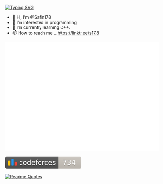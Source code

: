 [![Typing SVG](https://readme-typing-svg.demolab.com?font=Comfortaa&size=26&pause=1000&width=435&lines=Sailing+against++the+wind+.+.+.+)](https://git.io/typing-svg)

- 👋 Hi, I’m @Safin178
- 👀 I’m interested in programming 
- 🌱 I’m currently learning C++.
- 📫 How to reach me ...https://linktr.ee/s17.8



<!---![](https://raw.githubusercontent.com/safin178/cf-stats/main/output/light_card.svg#gh-dark-mode-only)--->
![](https://raw.githubusercontent.com/safin178/cf-stats/main/output/light_card.svg)




<!---![](https://raw.githubusercontent.com/safin178/cf-stats/main/output/max_rating.svg)--->
![](https://raw.githubusercontent.com/safin178/cf-stats/main/output/rating.svg)



[![Readme Quotes](https://quotes-github-readme.vercel.app/api?type=horizontal&theme=algolia)](https://github.com/piyushsuthar/github-readme-quotes)


<!---
Safin178/Safin178 is a ✨ special ✨ repository because its `README.md` (this file) appears on your GitHub profile.
You can click the Preview link to take a look at your changes.
--->
